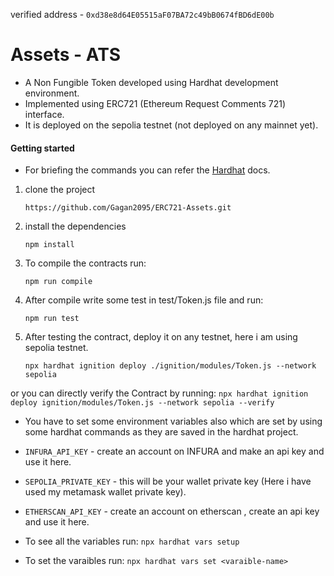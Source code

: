 
verified address - ``` 0xd38e8d64E05515aF07BA72c49bB0674fBD6dE00b ```

# Assets - ATS 

- A Non Fungible Token developed using Hardhat development environment. 
- Implemented using ERC721 (Ethereum Request Comments 721) interface.
- It is deployed on the sepolia testnet (not deployed on any mainnet yet).

#### Getting started

- For briefing the commands you can refer the [Hardhat](https://katherineoelsner.com/) docs.

1. clone the project 
    ```  
    https://github.com/Gagan2095/ERC721-Assets.git
    ```
    
2. install the dependencies
    ```
    npm install
    ```

3. To compile the contracts run: 
    ```
    npm run compile
    ```
4. After compile write some test in test/Token.js file and run:
    ```
    npm run test
    ```
5. After testing the contract, deploy it on any testnet, here i am using sepolia testnet.
    ```
    npx hardhat ignition deploy ./ignition/modules/Token.js --network sepolia
    ```
or you can directly verify the Contract by running:
    ```
    npx hardhat ignition deploy ignition/modules/Token.js --network sepolia --verify
    ```

- You have to set some environment variables also which are set by using some hardhat commands as they are saved in the hardhat project.

- ```INFURA_API_KEY``` - create an account on INFURA and make an api key and use it here.
- ```SEPOLIA_PRIVATE_KEY``` - this will be your wallet private key (Here i have used my metamask wallet private key).
- ```ETHERSCAN_API_KEY``` - create an account on etherscan , create an api key and use it here.

- To see all the variables run: ``` npx hardhat vars setup ```
- To set the varaibles run: ``` npx hardhat vars set <varaible-name> ``` 